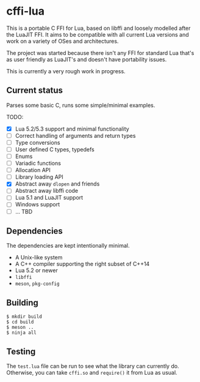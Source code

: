 # cffi-lua

This is a portable C FFI for Lua, based on libffi and loosely modelled after
the LuaJIT FFI. It aims to be compatible with all current Lua versions and
work on a variety of OSes and architectures.

The project was started because there isn't any FFI for standard Lua that's
as user friendly as LuaJIT's and doesn't have portability issues.

This is currently a very rough work in progress.

## Current status

Parses some basic C, runs some simple/minimal examples.

TODO:

- [x] Lua 5.2/5.3 support and minimal functionality
- [ ] Correct handling of arguments and return types
- [ ] Type conversions
- [ ] User defined C types, typedefs
- [ ] Enums
- [ ] Variadic functions
- [ ] Allocation API
- [ ] Library loading API
- [x] Abstract away `dlopen` and friends
- [ ] Abstract away libffi code
- [ ] Lua 5.1 and LuaJIT support
- [ ] Windows support
- [ ] ... TBD

## Dependencies

The dependencies are kept intentionally minimal.

- A Unix-like system
- A C++ compiler supporting the right subset of C++14
- Lua 5.2 or newer
- `libffi`
- `meson`, `pkg-config`

## Building

```
$ mkdir build
$ cd build
$ meson ..
$ ninja all
```

## Testing

The `test.lua` file can be run to see what the library can currently do.
Otherwise, you can take `cffi.so` and `require()` it from Lua as usual.
